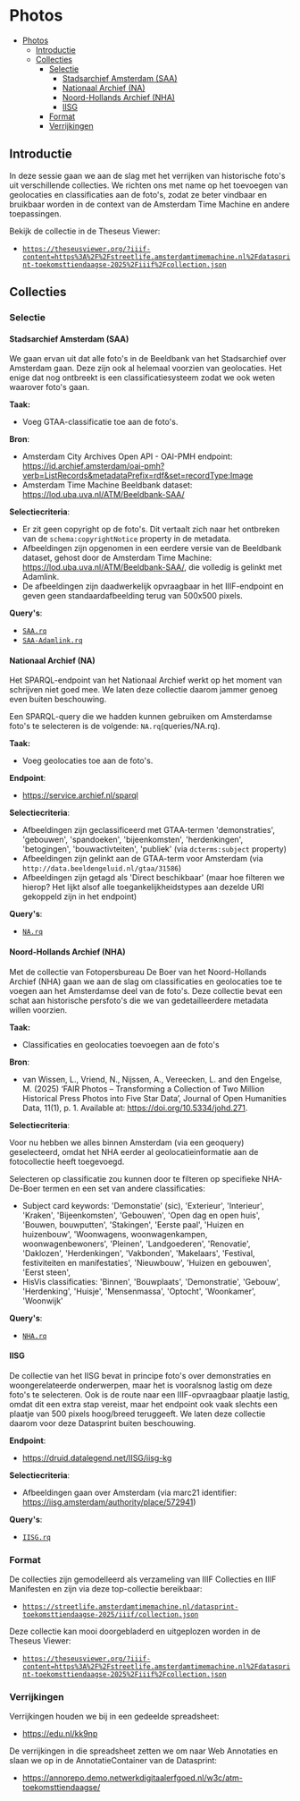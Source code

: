 # Photos

- [Photos](#photos)
  - [Introductie](#introductie)
  - [Collecties](#collecties)
    - [Selectie](#selectie)
      - [Stadsarchief Amsterdam (SAA)](#stadsarchief-amsterdam-saa)
      - [Nationaal Archief (NA)](#nationaal-archief-na)
      - [Noord-Hollands Archief (NHA)](#noord-hollands-archief-nha)
      - [IISG](#iisg)
    - [Format](#format)
    - [Verrijkingen](#verrijkingen)

## Introductie

In deze sessie gaan we aan de slag met het verrijken van historische foto's uit verschillende collecties. We richten ons met name op het toevoegen van geolocaties en classificaties aan de foto's, zodat ze beter vindbaar en bruikbaar worden in de context van de Amsterdam Time Machine en andere toepassingen.

Bekijk de collectie in de Theseus Viewer:

- [`https://theseusviewer.org/?iiif-content=https%3A%2F%2Fstreetlife.amsterdamtimemachine.nl%2Fdatasprint-toekomsttiendaagse-2025%2Fiiif%2Fcollection.json`](https://theseusviewer.org/?iiif-content=https%3A%2F%2Fstreetlife.amsterdamtimemachine.nl%2Fdatasprint-toekomsttiendaagse-2025%2Fiiif%2Fcollection.json)

## Collecties

### Selectie

#### Stadsarchief Amsterdam (SAA)

We gaan ervan uit dat alle foto's in de Beeldbank van het Stadsarchief over Amsterdam gaan. Deze zijn ook al helemaal voorzien van geolocaties. Het enige dat nog ontbreekt is een classificatiesysteem zodat we ook weten waarover foto's gaan.

**Taak:**

- Voeg GTAA-classificatie toe aan de foto's.

**Bron**:

- Amsterdam City Archives Open API - OAI-PMH endpoint: https://id.archief.amsterdam/oai-pmh?verb=ListRecords&metadataPrefix=rdf&set=recordType:Image
- Amsterdam Time Machine Beeldbank dataset: https://lod.uba.uva.nl/ATM/Beeldbank-SAA/

**Selectiecriteria**:

- Er zit geen copyright op de foto's. Dit vertaalt zich naar het ontbreken van de `schema:copyrightNotice` property in de metadata.
- Afbeeldingen zijn opgenomen in een eerdere versie van de Beeldbank dataset, gehost door de Amsterdam Time Machine: https://lod.uba.uva.nl/ATM/Beeldbank-SAA/, die volledig is gelinkt met Adamlink.
- De afbeeldingen zijn daadwerkelijk opvraagbaar in het IIIF-endpoint en geven geen standaardafbeelding terug van 500x500 pixels.

**Query's**:

- [`SAA.rq`](queries/SAA.rq)
- [`SAA-Adamlink.rq`](queries/SAA-Adamlink.rq)

#### Nationaal Archief (NA)

Het SPARQL-endpoint van het Nationaal Archief werkt op het moment van schrijven niet goed mee. We laten deze collectie daarom jammer genoeg even buiten beschouwing.

Een SPARQL-query die we hadden kunnen gebruiken om Amsterdamse foto's te selecteren is de volgende: `NA.rq`(queries/NA.rq).

**Taak:**

- Voeg geolocaties toe aan de foto's.

**Endpoint**:

- https://service.archief.nl/sparql

**Selectiecriteria**:

- Afbeeldingen zijn geclassificeerd met GTAA-termen 'demonstraties', 'gebouwen', 'spandoeken', 'bijeenkomsten', 'herdenkingen', 'betogingen', 'bouwactivteiten', 'publiek' (via `dcterms:subject` property)
- Afbeeldingen zijn gelinkt aan de GTAA-term voor Amsterdam (via `http://data.beeldengeluid.nl/gtaa/31586`)
- Afbeeldingen zijn getagd als 'Direct beschikbaar' (maar hoe filteren we hierop? Het lijkt alsof alle toegankelijkheidstypes aan dezelde URI gekoppeld zijn in het endpoint)

**Query's**:

- [`NA.rq`](queries/NA.rq)

#### Noord-Hollands Archief (NHA)

Met de collectie van Fotopersbureau De Boer van het Noord-Hollands Archief (NHA) gaan we aan de slag om classificaties en geolocaties toe te voegen aan het Amsterdamse deel van de foto's. Deze collectie bevat een schat aan historische persfoto's die we van gedetailleerdere metadata willen voorzien.

**Taak:**

- Classificaties en geolocaties toevoegen aan de foto's

**Bron**:

- van Wissen, L., Vriend, N., Nijssen, A., Vereecken, L. and den Engelse, M. (2025) ‘FAIR Photos – Transforming a Collection of Two Million Historical Press Photos into Five Star Data’, Journal of Open Humanities Data, 11(1), p. 1. Available at: https://doi.org/10.5334/johd.271.

**Selectiecriteria**:

Voor nu hebben we alles binnen Amsterdam (via een geoquery) geselecteerd, omdat het NHA eerder al geolocatieinformatie aan de fotocollectie heeft toegevoegd.

Selecteren op classificatie zou kunnen door te filteren op specifieke NHA-De-Boer termen en een set van andere classificaties:

- Subject card keywords: 'Demonstatie' (sic), 'Exterieur', 'Interieur', 'Kraken', 'Bijeenkomsten', 'Gebouwen', 'Open dag en open huis', 'Bouwen, bouwputten', 'Stakingen', 'Eerste paal', 'Huizen en huizenbouw', 'Woonwagens, woonwagenkampen, woonwagenbewoners', 'Pleinen', 'Landgoederen', 'Renovatie', 'Daklozen', 'Herdenkingen', 'Vakbonden', 'Makelaars', 'Festival, festiviteiten en manifestaties', 'Nieuwbouw', 'Huizen en gebouwen', 'Eerst steen',
- HisVis classificaties: 'Binnen', 'Bouwplaats', 'Demonstratie', 'Gebouw', 'Herdenking', 'Huisje', 'Mensenmassa', 'Optocht', 'Woonkamer', 'Woonwijk'

**Query's**:

- [`NHA.rq`](queries/NHA.rq)

#### IISG

De collectie van het IISG bevat in principe foto's over demonstraties en woongerelateerde onderwerpen, maar het is vooralsnog lastig om deze foto's te selecteren. Ook is de route naar een IIIF-opvraagbaar plaatje lastig, omdat dit een extra stap vereist, maar het endpoint ook vaak slechts een plaatje van 500 pixels hoog/breed teruggeeft. We laten deze collectie daarom voor deze Datasprint buiten beschouwing.

**Endpoint**:

- https://druid.datalegend.net/IISG/iisg-kg

**Selectiecriteria**:

- Afbeeldingen gaan over Amsterdam (via marc21 identifier: https://iisg.amsterdam/authority/place/572941)

**Query's**:

- [`IISG.rq`](queries/IISG.rq)

### Format

De collecties zijn gemodelleerd als verzameling van IIIF Collecties en IIIF Manifesten en zijn via deze top-collectie bereikbaar:

- [`https://streetlife.amsterdamtimemachine.nl/datasprint-toekomsttiendaagse-2025/iiif/collection.json`](https://streetlife.amsterdamtimemachine.nl/datasprint-toekomsttiendaagse-2025/iiif/collection.json)

Deze collectie kan mooi doorgebladerd en uitgeplozen worden in de Theseus Viewer:

- [`https://theseusviewer.org/?iiif-content=https%3A%2F%2Fstreetlife.amsterdamtimemachine.nl%2Fdatasprint-toekomsttiendaagse-2025%2Fiiif%2Fcollection.json`](https://theseusviewer.org/?iiif-content=https%3A%2F%2Fstreetlife.amsterdamtimemachine.nl%2Fdatasprint-toekomsttiendaagse-2025%2Fiiif%2Fcollection.json)

### Verrijkingen

Verrijkingen houden we bij in een gedeelde spreadsheet:
* https://edu.nl/kk9np

De verrijkingen in die spreadsheet zetten we om naar Web Annotaties en slaan we op in de AnnotatieContainer van de Datasprint:
* https://annorepo.demo.netwerkdigitaalerfgoed.nl/w3c/atm-toekomsttiendaagse/
